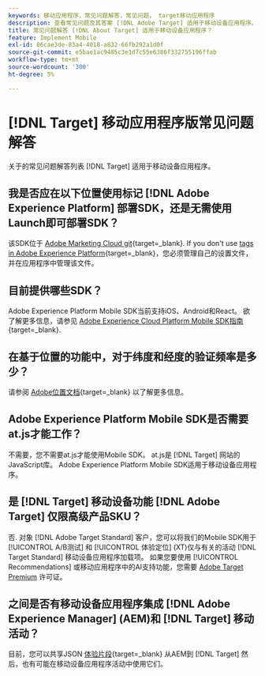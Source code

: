 ```yaml
---
keywords: 移动应用程序，常见问题解答，常见问题， target移动应用程序
description: 查看常见问题及其答案 [!DNL Adobe Target] 适用于移动设备应用程序。
title: 常见问题解答 [!DNL About Target] 适用于移动设备应用程序？
feature: Implement Mobile
exl-id: 06cae3de-83a4-4018-a832-66fb292a1d0f
source-git-commit: e5bae1ac9485c3e1d7c55e6386f332755196ffab
workflow-type: tm+mt
source-wordcount: '300'
ht-degree: 5%

---
```


# [!DNL Target] 移动应用程序版常见问题解答

关于的常见问题解答列表 [!DNL Target] 适用于移动设备应用程序。

## 我是否应在以下位置使用标记 [!DNL Adobe Experience Platform] 部署SDK，还是无需使用Launch即可部署SDK？

该SDK位于 [Adobe Marketing Cloud git](https://github.com/Adobe-Marketing-Cloud/acp-sdks/){target=_blank}. If you don't use [tags in Adobe Experience Platform](https://experienceleague.adobe.com/docs/experience-platform/tags/home.html){target=_blank}，您必须管理自己的设置文件，并在应用程序中管理该文件。

## 目前提供哪些SDK？

Adobe Experience Platform Mobile SDK当前支持iOS、Android和React。 欲了解更多信息，请参见 [Adobe Experience Cloud Platform Mobile SDK指南](https://experienceleague.adobe.com/docs/mobile.html){target=_blank}.

## 在基于位置的功能中，对于纬度和经度的验证频率是多少？

请参阅 [Adobe位置文档](https://experienceleague.adobe.com/docs/places/using/home.html){target=_blank} 以了解更多信息。

## Adobe Experience Platform Mobile SDK是否需要at.js才能工作？

不需要，您不需要at.js才能使用Mobile SDK。 at.js是 [!DNL Target] 网站的JavaScript库。 Adobe Experience Platform Mobile SDK适用于移动设备应用程序。

## 是 [!DNL Target] 移动设备功能 [!DNL Adobe Target] 仅限高级产品SKU？

否. 对象 [!DNL Adobe Target Standard] 客户，您可以将我们的Mobile SDK用于 [!UICONTROL A/B测试] 和 [!UICONTROL 体验定位] (XT)仅与有关的活动 [!DNL Target Standard] 移动设备应用程序加载项。 如果您要使用 [!UICONTROL Recommendations] 或移动应用程序中的AI支持功能，您需要 [Adobe Target Premium](https://experienceleague.adobe.com/docs/target/using/introduction/intro.html#premium) 许可证。

## 之间是否有移动设备应用程序集成 [!DNL Adobe Experience Manager] (AEM)和 [!DNL Target] 移动活动？

目前，您可以共享JSON [体验片段](https://experienceleague.adobe.com/docs/target/using/experiences/offers/aem-experience-fragments.html){target=_blank} 从AEM到 [!DNL Target] 然后，也有可能在移动设备应用程序活动中使用它们。

